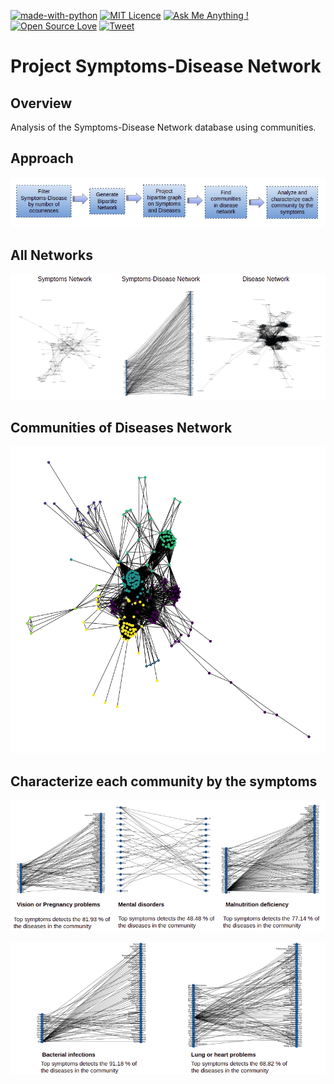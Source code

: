 [![made-with-python](https://img.shields.io/badge/Made%20with-Python-1f425f.png)](https://www.python.org/)
[![MIT Licence](https://img.shields.io/badge/License-MIT-blue.png)](https://opensource.org/licenses/mit-license.php)
[![Ask Me Anything !](https://img.shields.io/badge/Ask%20me-anything-1abc9c.png)](https://github.com/dennishnf/project-symptoms-disease-network/issues)
[![Open Source Love](https://img.shields.io/badge/Open%20Source-%E2%9D%A4-1abc9c.png)](https://github.com/dennishnf/project-symptoms-disease-network/)
[![Tweet](https://img.shields.io/twitter/url/http/shields.io.svg?style=social)](https://twitter.com/intent/tweet?text=Download%20and%20use%20the%20Project%20SpotMicro%20AI&url=https://github.com/dennishnf/project-symptoms-disease-network&hashtags=network,symptoms,disease,networkx)    


# Project Symptoms-Disease Network

## Overview

Analysis of the Symptoms-Disease Network database using communities.


## Approach

<p align="center">
<img src=".images-readme/approach.png" alt="Flowchart" width="600"/>
</p>



## All Networks

<p align="center">
<img src=".images-readme/networks_all.png" alt="Flowchart" width="700"/>
</p>


## Communities of Diseases Network

<p align="center">
<img src=".images-readme/communities_diseases.png" alt="Flowchart" width="800"/>
</p>


## Characterize each community by the symptoms


<p align="center">
<img src=".images-readme/analyzing_communities_1.png" alt="Flowchart" width="600"/>
</p>

<p align="center">
<img src=".images-readme/analyzing_communities_2.png" alt="Flowchart" width="600"/>
</p>

